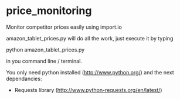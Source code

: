 price_monitoring
================

Monitor competitor prices easily using import.io

amazon_tablet_prices.py will do all the work, just execute it by typing 

python amazon_tablet_prices.py

in you command line / terminal.


You only need python installed (http://www.python.org/) and the next dependancies:
- Requests library (http://www.python-requests.org/en/latest/)

